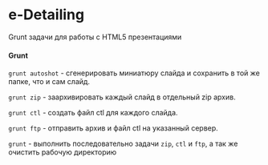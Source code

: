 # e-Detailing

Grunt задачи для работы с HTML5 презентациями

#### Grunt

```grunt autoshot``` - сгенерировать миниатюру слайда и сохранить в той же папке, что и сам слайд.

```grunt zip``` - заархивировать каждый слайд в отдельный zip архив.

```grunt ctl``` - создать файл ctl для каждого слайда.

```grunt ftp``` - отправить архив и файл ctl на указанный сервер.

```grunt``` - выполнить последовательно задачи ```zip```, ```ctl``` и ```ftp```, а так же очистить рабочую директорию



